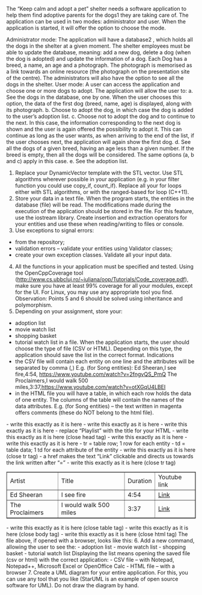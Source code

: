 The “Keep calm and adopt a pet” shelter needs a software application to help them find adoptive
parents for the dogs1
they are taking care of. The application can be used in two modes: administrator
and user. When the application is started, it will offer the option to choose the mode.


Administrator mode: The application will have a database2
, which holds all the dogs in the shelter at a
given moment. The shelter employees must be able to update the database, meaning: add a new dog,
delete a dog (when the dog is adopted) and update the information of a dog. Each Dog has a breed, a
name, an age and a photograph. The photograph is memorised as a link towards an online resource (the
photograph on the presentation site of the centre). The administrators will also have the option to see
all the dogs in the shelter.
User mode: A user can access the application and choose one or more dogs to adopt. The application
will allow the user to:
a. See the dogs in the database, one by one. When the user chooses this option, the data of the
first dog (breed, name, age) is displayed, along with its photograph.
b. Choose to adopt the dog, in which case the dog is added to the user’s adoption list.
c. Choose not to adopt the dog and to continue to the next. In this case, the information
corresponding to the next dog is shown and the user is again offered the possibility to adopt it.
This can continue as long as the user wants, as when arriving to the end of the list, if the user
chooses next, the application will again show the first dog.
d. See all the dogs of a given breed, having an age less than a given number. If the breed is empty,
then all the dogs will be considered. The same options (a, b and c) apply in this case.
e. See the adoption list.


1. Replace your DynamicVector template with the STL vector. Use STL algorithms wherever possible
in your application (e.g. in your filter function you could use copy_if, count_if). Replace all your
for loops either with STL algorithms, or with the ranged-based for loop (C++11).
2. Store your data in a text file. When the program starts, the entities in the database (file) will be
read. The modifications made during the execution of the application should be stored in the file.
For this feature, use the iostream library. Create insertion and extraction operators for your
entities and use these when reading/writing to files or console.
3. Use exceptions to signal errors:
- from the repository;
- validation errors – validate your entities using Validator classes;
- create your own exception classes.
Validate all your input data.
4. All the functions in your application must be specified and tested. Using the OpenCppCoverage
tool (http://www.cs.ubbcluj.ro/~iuliana/oop/Tutorials/Code_coverage.pdf), make sure you have
at least 99% coverage for all your modules, except for the UI. For Linux, you may use any
appropriate tool you find.
Observation: Points 5 and 6 should be solved using inheritance and polymorphism.
5. Depending on your assignment, store your:
- adoption list
- movie watch list
- shopping basket
- tutorial watch list
in a file. When the application starts, the user should choose the type of file (CSV or HTML).
Depending on this type, the application should save the list in the correct format.
Indications
- the CSV file will contain each entity on one line and the attributes will be separated by
comma (,)
E.g. (for Song entities):
Ed Sheeran,I see fire,4:54, https://www.youtube.com/watch?v=2fngvQS_PmQ
The Proclaimers,I would walk 500 miles,3:37,https://www.youtube.com/watch?v=otXGqU4LBEI
- in the HTML file you will have a table, in which each row holds the data of one entity. The
columns of the table will contain the names of the data attributes.
E.g. (for Song entities) – the text written in magenta offers comments (these do NOT belong
to the html file).
<!DOCTYPE html> - write this exactly as it is here
<html> - write this exactly as it is here
<head> - write this exactly as it is here
<title>Playlist</title> - replace “Playlist” with the title for your HTML
</head> - write this exactly as it is here (close head tag)
<body> - write this exactly as it is here
<table border="1"> - write this exactly as it is here
 <tr> - tr = table row; 1 row for each entity
<td>Artist</td> - td = table data; 1 td for each attribute of the entity
<td>Title</td>
<td>Duration</td>
<td>Youtube link</td>
 </tr> - write this exactly as it is here (close tr tag)
 <tr>
<td>Ed Sheeran</td>
<td>I see fire</td>
<td>4:54</td>
<td><a href =
"https://www.youtube.com/watch?v=2fngvQS_PmQ">Link</a></td>
- a href makes the text “Link” clickable and directs us towards the link written after “=”
 </tr>
 <tr>
<td>The Proclaimers</td>
<td>I would walk 500 miles</td>
<td>3:37</td>
<td><a href =
"https://www.youtube.com/watch?v=otXGqU4LBEI">Link</a></td>
 </tr> - write this exactly as it is here (close tr tag)
</table> - write this exactly as it is here (close table tag)
</body> - write this exactly as it is here (close body tag)
</html> - write this exactly as it is here (close html tag)
The file above, if opened with a browser, looks like this:
6. Add a new command, allowing the user to see the:
- adoption list
- movie watch list
- shopping basket
- tutorial watch list
Displaying the list means opening the saved file (csv or html) with the correct application:
- CSV file – with Notepad, Notepad++, Microsoft Excel or OpenOffice Calc
- HTML file – with a browser
7. Create a UML diagram for your entire application. For this, you can use any tool that you like
(StarUML is an example of open source software for UML). Do not draw the diagram by hand.
